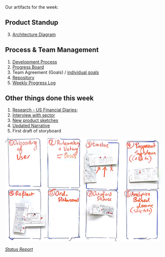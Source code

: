 Our artifacts for the week:

## Product Standup

3. [Architecture Diagram](https://github.com/Cash-Economy/BMGF/blob/master/Artifacts/elements/Architecture%20Diagram.md)

## Process & Team Management

1. [Development Process](https://github.com/Cash-Economy/BMGF/blob/master/process/Weekly%20development%20process.md)
2. [Progress Board](https://github.com/Cash-Economy/BMGF/issues)
3. Team Agreement (Goals) / [individual goals](https://github.com/Cash-Economy/BMGF/tree/master/Artifacts/elements/goals)
4. [Repository](https://github.com/Cash-Economy/BMGF/blob/master/Artifacts/Artifact%20Pack%203.md)
4. [Weekly Progress Log](https://github.com/Cash-Economy/BMGF/blob/master/process/Weekly%20Progress%20Log.md)

## Other things done this week

1. [Research - US Financial Diaries](https://github.com/Cash-Economy/BMGF/blob/master/research/US%20Financial%20Diaries%20-%20summary%20of%20families.md);
2. [Interview with sector](https://github.com/Cash-Economy/BMGF/blob/master/research/Vox%20Populi.md)
3. [New product sketches](https://github.com/Cash-Economy/BMGF/tree/master/Artifacts/elements/product-sketches/post-research)
4. [Updated Narrative](https://github.com/Cash-Economy/BMGF/blob/master/Artifacts/elements/Narrative.md)
5. First draft of storyboard

![Storyboard](https://github.com/Cash-Economy/BMGF/blob/master/Artifacts/elements/storyboard/Storyboard%20v1.jpg?raw=true "Version 1 of Storyboard")


[*Status Report*](https://github.com/Cash-Economy/BMGF/blob/master/Artifacts/Status-Report/Status%20Report%203.md)


